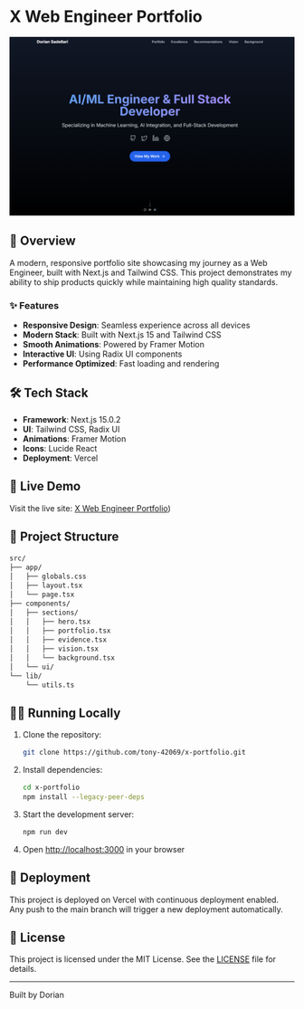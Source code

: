 # X Web Engineer Portfolio

![Portfolio Preview](https://raw.githubusercontent.com/tony-42069/x-portfolio/main/public/preview.png)

## 🚀 Overview

A modern, responsive portfolio site showcasing my journey as a Web Engineer, built with Next.js and Tailwind CSS. This project demonstrates my ability to ship products quickly while maintaining high quality standards.

### ✨ Features

- **Responsive Design**: Seamless experience across all devices
- **Modern Stack**: Built with Next.js 15 and Tailwind CSS
- **Smooth Animations**: Powered by Framer Motion
- **Interactive UI**: Using Radix UI components
- **Performance Optimized**: Fast loading and rendering

## 🛠 Tech Stack

- **Framework**: Next.js 15.0.2
- **UI**: Tailwind CSS, Radix UI
- **Animations**: Framer Motion
- **Icons**: Lucide React
- **Deployment**: Vercel

## 🚀 Live Demo

Visit the live site: [X Web Engineer Portfolio](https://x-portfolio-phi.vercel.app/))

## 📂 Project Structure

```
src/
├── app/
│   ├── globals.css
│   ├── layout.tsx
│   └── page.tsx
├── components/
│   ├── sections/
│   │   ├── hero.tsx
│   │   ├── portfolio.tsx
│   │   ├── evidence.tsx
│   │   ├── vision.tsx
│   │   └── background.tsx
│   └── ui/
└── lib/
    └── utils.ts
```

## 🏃‍♂️ Running Locally

1. Clone the repository:
   ```bash
   git clone https://github.com/tony-42069/x-portfolio.git
   ```

2. Install dependencies:
   ```bash
   cd x-portfolio
   npm install --legacy-peer-deps
   ```

3. Start the development server:
   ```bash
   npm run dev
   ```

4. Open [http://localhost:3000](http://localhost:3000) in your browser

## 📱 Deployment

This project is deployed on Vercel with continuous deployment enabled. Any push to the main branch will trigger a new deployment automatically.

## 📄 License

This project is licensed under the MIT License. See the [LICENSE](LICENSE) file for details.

---

Built by Dorian
